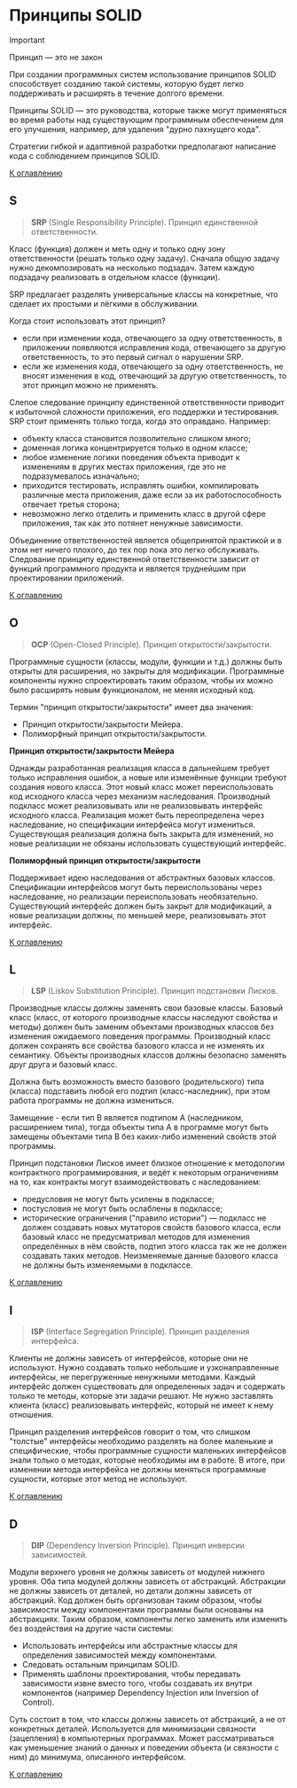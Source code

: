 # Принципы SOLID

> [!IMPORTANT]
> Принцип — это не закон

При создании программных систем использование принципов SOLID способствует созданию такой системы, которую будет легко поддерживать и расширять в течение долгого времени.

Принципы SOLID — это руководства, которые также могут применяться во время работы над существующим программным обеспечением для его улучшения, например, для удаления "дурно пахнущего кода".

Стратегии гибкой и адаптивной разработки предполагают написание кода с соблюдением принципов SOLID.

[К оглавлению](../README.md)

## S
> **SRP** (Single Responsibility Principle). Принцип единственной ответственности.

Класс (функция) должен и меть одну и только одну зону ответственности (решать только одну задачу). Сначала общую задачу нужно декомпозировать на несколько подзадач. Затем каждую подзадачу реализовать в отдельном классе (функции).

SRP предлагает разделять универсальные классы на конкретные, что сделает их простыми и лёгкими в обслуживании.

Когда стоит использовать этот принцип? 
- если при изменении кода, отвечающего за одну ответственность, в приложении появляются исправления кода, отвечающего за другую ответственность, то это первый сигнал о нарушении SRP.
- если же изменения кода, отвечающего за одну ответственность, не вносят изменения в код, отвечающий за другую ответственность, то этот принцип можно не применять.

Слепое следование принципу единственной ответственности приводит к избыточной сложности приложения, его поддержки и тестирования. SRP стоит применять только тогда, когда это оправдано. Например:
- объекту класса становится позволительно слишком много;
- доменная логика концентрируется только в одном классе;
- любое изменение логики поведения объекта приводит к изменениям в других местах приложения, где это не подразумевалось изначально;
- приходится тестировать, исправлять ошибки, компилировать различные места приложения, даже если за их работоспособность отвечает третья сторона;
- невозможно легко отделить и применить класс в другой сфере приложения, так как это потянет ненужные зависимости.

Объединение ответственностей является общепринятой практикой и в этом нет ничего плохого, до тех пор пока это легко обслуживать. Следование принципу единственной ответственности зависит от функций программного продукта и является труднейшим при проектировании приложений.

[К оглавлению](../README.md)

## O
> **OCP** (Open-Closed Principle). Принцип открытости/закрытости.

Программные сущности (классы, модули, функции и т.д.) должны быть открыты для расширения, но закрыты для модификации. Программные компоненты нужно спроектировать таким образом, чтобы их можно было расширять новым функционалом, не меняя исходный код.

Термин "принцип открытости/закрытости" имеет два значения:
- Принцип открытости/закрытости Мейера.
- Полиморфный принцип открытости/закрытости.

**Принцип открытости/закрытости Мейера**

Однажды разработанная реализация класса в дальнейшем требует только исправления ошибок, а новые или изменённые функции требуют создания нового класса. Этот новый класс может переиспользовать код исходного класса через механизм наследования. Производный подкласс может реализовывать или не реализовывать интерфейс исходного класса. Реализация может быть переопределена через наследование, но спецификации интерфейса могут измениться. Существующая реализация должна быть закрыта для изменений, но новые реализации не обязаны использовать существующий интерфейс.

**Полиморфный принцип открытости/закрытости**

Поддерживает идею наследования от абстрактных базовых классов. Спецификации интерфейсов могут быть переиспользованы через наследование, но реализации переиспользовать необязательно. Существующий интерфейс должен быть закрыт для модификаций, а новые реализации должны, по меньшей мере, реализовывать этот интерфейс.

[К оглавлению](../README.md)

## L
> **LSP** (Liskov Substitution Principle). Принцип подстановки Лисков.

Производные классы должны заменять свои базовые классы. Базовый класс (класс, от которого производные классы наследуют свойства и методы) должен быть заменим объектами производных классов без изменения ожидаемого поведения программы. Производный класс должен сохранять все свойства базового класса и не изменять их семантику. Объекты производных классов должны безопасно заменять друг друга и базовый класс.

Должна быть возможность вместо базового (родительского) типа (класса) подставить любой его подтип (класс-наследник), при этом работа программы не должна измениться.

Замещение - если тип В является подтипом А (наследником, расширением типа), тогда объекты типа А в программе могут быть замещены объектами типа В без каких-либо изменений свойств этой программы.

Принцип подстановки Лисков имеет близкое отношение к методологии контрактного программирования, и ведёт к некоторым ограничениям на то, как контракты могут взаимодействовать с наследованием:
- предусловия не могут быть усилены в подклассе;
- постусловия не могут быть ослаблены в подклассе;
- исторические ограничения ("правило истории") — подкласс не должен создавать новых мутаторов свойств базового класса, если базовый класс не предусматривал методов для изменения определённых в нём свойств, подтип этого класса так же не должен создавать таких методов. Неизменяемые данные базового класса не должны быть изменяемыми в подклассе.

[К оглавлению](../README.md)

## I
> **ISP** (Interface Segregation Principle). Принцип разделения интерфейса.

Клиенты не должны зависеть от интерфейсов, которые они не используют. Нужно создавать только небольшие и узконаправленные интерфейсы, не перегруженные ненужными методами. Каждый интерфейс должен существовать для определенных задач и содержать только те методы, которые эти задачи решают. Не нужно заставлять клиента (класс) реализовывать интерфейс, который не имеет к нему отношения.

Принцип разделения интерфейсов говорит о том, что слишком "толстые" интерфейсы необходимо разделять на более маленькие и специфические, чтобы программные сущности маленьких интерфейсов знали только о методах, которые необходимы им в работе. В итоге, при изменении метода интерфейса не должны меняться программные сущности, которые этот метод не используют.

[К оглавлению](../README.md)

## D
> **DIP** (Dependency Inversion Principle). Принцип инверсии зависимостей.

Модули верхнего уровня не должны зависеть от модулей нижнего уровня. Оба типа модулей должны зависеть от абстракций. Абстракции не должны зависеть от деталей, но детали должны зависеть от абстракций. Код должен быть организован таким образом, чтобы зависимости между компонентами программы были основаны на абстракциях. Таким образом, компоненты легко заменить или изменить без воздействия на другие части системы:
- Использовать интерфейсы или абстрактные классы для определения зависимостей между компонентами.
- Следовать остальным принципам SOLID.
- Применять шаблоны проектирования, чтобы передавать зависимости извне вместо того, чтобы создавать их внутри компонентов (например Dependency Injection или Inversion of Control).

Суть состоит в том, что классы должны зависеть от абстракций, а не от конкретных деталей. Используется для минимизации связности (зацепления) в компьютерных программах. Может рассматриваться как уменьшение знаний о данных и поведении объекта (и связности с ним) до минимума, описанного интерфейсом.

[К оглавлению](../README.md)
